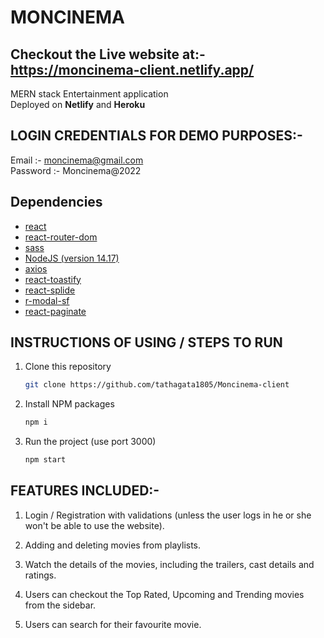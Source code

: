# MONCINEMA

## Checkout the Live website at:- https://moncinema-client.netlify.app/

MERN stack Entertainment application <br/>
Deployed on **Netlify** and **Heroku**

## LOGIN CREDENTIALS FOR DEMO PURPOSES:-

Email :- moncinema@gmail.com <br/>
Password :- Moncinema@2022

## Dependencies

- [react](https://reactjs.org/)
- [react-router-dom](https://reactrouter.com/web/guides/quick-start)
- [sass](https://sass-lang.com/)
- [NodeJS (version 14.17)](https://nodejs.org/en/)
- [axios](https://axios-http.com)
- [react-toastify](https://fkhadra.github.io/react-toastify/introduction)
- [react-splide](https://splidejs.com/integration/react-splide/)
- [r-modal-sf](https://www.npmjs.com/package/r-modal-sf)
- [react-paginate](https://github.com/AdeleD/react-paginate#readme)

## INSTRUCTIONS OF USING / STEPS TO RUN

1. Clone this repository

   ```sh
   git clone https://github.com/tathagata1805/Moncinema-client
   ```

2. Install NPM packages

   ```sh
   npm i
   ```

3. Run the project (use port 3000)

   ```sh
   npm start
   ```

## FEATURES INCLUDED:-

1. Login / Registration with validations (unless the user logs in he or she won't be able to use the website).

2. Adding and deleting movies from playlists.

3. Watch the details of the movies, including the trailers, cast details and ratings.

4. Users can checkout the Top Rated, Upcoming and Trending movies from the sidebar.

5. Users can search for their favourite movie.
